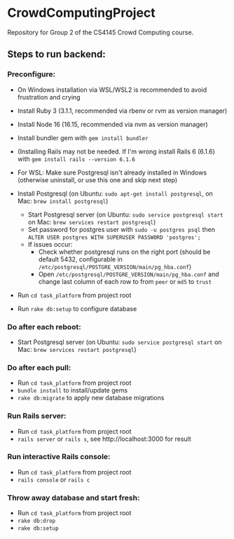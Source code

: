 # CrowdComputingProject

Repository for Group 2 of the CS4145 Crowd Computing course.



## Steps to run backend:

### Preconfigure:
- On Windows installation via WSL/WSL2 is recommended to avoid frustration and crying
- Install Ruby 3 (3.1.1, recommended via rbenv or rvm as version manager)
- Install Node 16 (16.15, recommended via nvm as version manager)
- Install bundler gem with `gem install bundler`
- (Installing Rails may not be needed. If I'm wrong install Rails 6 (6.1.6) with `gem install rails --version 6.1.6`

- For WSL: Make sure Postgresql isn't already installed in Windows (otherwise uninstall, or use this one and skip next step)
- Install Postgresql (on Ubuntu: `sudo apt-get install postgresql`, on Mac: `brew install postgresql`)
  - Start Postgresql server (on Ubuntu: `sudo service postgresql start` on Mac: `brew services restart postgresql`)
  - Set password for postgres user with `sudo -u postgres psql` then `ALTER USER postgres WITH SUPERUSER PASSWORD 'postgres';`
  - If issues occur:
    - Check whether postgresql runs on the right port (should be default 5432, configurable in  `/etc/postgresql/POSTGRE_VERSION/main/pg_hba.conf`)
    - Open `/etc/postgresql/POSTGRE_VERSION/main/pg_hba.conf` and change last column of each row to from `peer` or `md5` to `trust`
- Run `cd task_platform` from project root
- Run `rake db:setup` to configure database


### Do after each reboot:
- Start Postgresql server (on Ubuntu: `sudo service postgresql start` on Mac: `brew services restart postgresql`)


### Do after each pull:
- Run `cd task_platform` from project root
- `bundle install` to install/update gems
- `rake db:migrate` to apply new database migrations


### Run Rails server:
- Run `cd task_platform` from project root
- `rails server` or `rails s`, see http://localhost:3000 for result


### Run interactive Rails console:
- Run `cd task_platform` from project root
- `rails console` or `rails c`


### Throw away database and start fresh:
- Run `cd task_platform` from project root
- `rake db:drop`
- `rake db:setup`